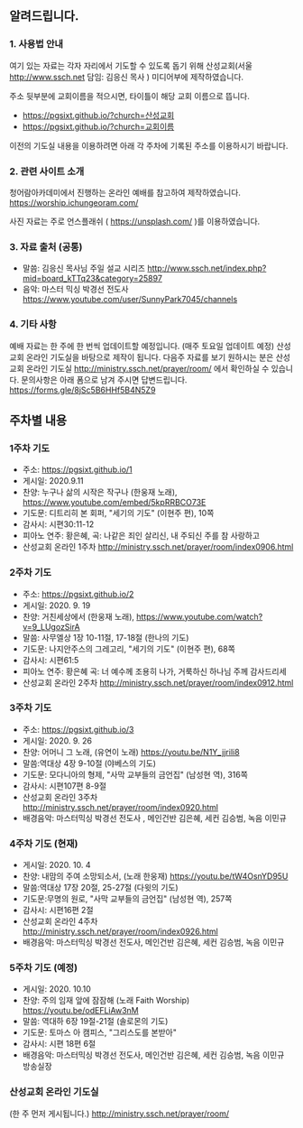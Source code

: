 ## 알려드립니다. 

### 1. 사용법 안내
여기 있는 자료는 각자 자리에서 기도할 수 있도록 돕기 위해 산성교회(서울 http://www.ssch.net 담임: 김응신 목사 ) 미디어부에 제작하였습니다.

주소 뒷부분에 교회이름을 적으시면, 타이틀이 해당 교회 이름으로 뜹니다.
- https://pgsixt.github.io/?church=산성교회
- https://pgsixt.github.io/?church=교회이름

이전의 기도실 내용을 이용하려면 아래 각 주차에 기록된 주소를 이용하시기 바랍니다.

### 2. 관련 사이트 소개
청어람아카데미에서 진행하는 온라인 예배를 참고하여 제작하였습니다. 
https://worship.ichungeoram.com/

사진 자료는 주로 언스플래쉬 ( https://unsplash.com/  )를 이용하였습니다.

### 3. 자료 출처 (공통)
- 말씀: 김응신 목사님 주일 설교 시리즈 http://www.ssch.net/index.php?mid=board_kTTq23&category=25897
- 음악: 마스터 믹싱 박경선 전도사 https://www.youtube.com/user/SunnyPark7045/channels

 
### 4. 기타 사항

예배 자료는  한 주에 한 번씩 업데이트할 예정입니다. (매주 토요일 업데이트 예정)
산성교회 온라인 기도실을 바탕으로 제작이 됩니다. 다음주 자료를 보기 원하시는 분은 산성교회 온라인 기도실 http://ministry.ssch.net/prayer/room/  에서 확인하실 수 있습니다.
문의사항은 아래 폼으로 남겨 주시면 답변드립니다. 
https://forms.gle/8jSc5B6HHf5B4N5Z9


## 주차별 내용

### 1주차 기도  
- 주소: https://pgsixt.github.io/1
- 게시일: 2020.9.11
- 찬양: 누구나 삶의 시작은 작구나 (한웅재 노래), https://www.youtube.com/embed/5kpRRBCO73E
- 기도문: 디트리히 본 회퍼, "세기의 기도" (이현주 편), 10쪽	
- 감사시: 시편30:11-12
- 피아노 연주: 황은혜, 곡: 나같은 죄인 살리신, 내 주되신 주를 참 사랑하고
- 산성교회 온라인 1주차 http://ministry.ssch.net/prayer/room/index0906.html


### 2주차 기도
- 주소: https://pgsixt.github.io/2
- 게시일: 2020. 9. 19
- 찬양: 거친세상에서 (한웅재 노래), https://www.youtube.com/watch?v=9_LUgozSirA
- 말씀: 사무엘상 1장 10-11절, 17-18절 (한나의 기도)
- 기도문: 나지안주스의 그레고리, "세기의 기도" (이현주 편), 68쪽
- 감사시: 시편61:5
- 피아노 연주: 황은혜 곡: 너 예수께 조용히 나가, 거룩하신 하나님 주께 감사드리세
- 산성교회 온라인 2주차 http://ministry.ssch.net/prayer/room/index0912.html


### 3주차 기도
- 주소: https://pgsixt.github.io/3
- 게시일: 2020. 9. 26
- 찬양: 어머니 그 노래, (유연이 노래) https://youtu.be/N1Y_jjrili8
- 말씀:역대상 4장 9-10절 (야베스의 기도)
- 기도문: 모다니아의 형제, "사막 교부들의 금언집" (남성현 역), 316쪽
- 감사시: 시편107편 8-9절
- 산성교회 온라인 3주차 http://ministry.ssch.net/prayer/room/index0920.html
- 배경음악: 마스터믹싱 박경선 전도사 , 메인건반 김은혜, 세컨 김승범, 녹음 이민규

### 4주차 기도 (현재)
- 게시일: 2020. 10. 4
- 찬양: 내맘의 주여 소망되소서, (노래 한웅재) https://youtu.be/tW4OsnYD95U
- 말씀:역대상 17장 20절, 25-27절 (다윗의 기도)
- 기도문:무명의 원로, "사막 교부들의 금언집" (남성현 역), 257쪽
- 감사시: 시편16편 2절
- 산성교회 온라인 4주차 http://ministry.ssch.net/prayer/room/index0926.html
- 배경음악: 마스터믹싱 박경선 전도사, 메인건반 김은혜, 세컨 김승범, 녹음 이민규

### 5주차 기도 (예정)
- 게시일: 2020. 10.10
- 찬양: 주의 임재 앞에 잠잠해 (노래 Faith Worship) https://youtu.be/odEFLiAw3nM
- 말씀: 역대하 6장 19절-21절 (솔로몬의 기도)
- 기도문: 토마스 아 캠피스, "그리스도를 본받아"
- 감사시: 시편 18편 6절
- 배경음악: 마스터믹싱 박경선 전도사, 메인건반 김은혜, 세컨 김승범, 녹음 이민규 방송실장

### 산성교회 온라인 기도실
(한 주 먼저 게시됩니다.) http://ministry.ssch.net/prayer/room/

